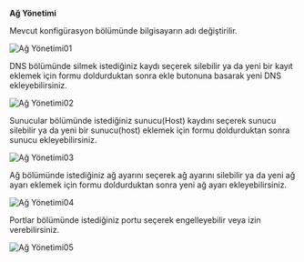 **Ağ Yönetimi**

Mevcut konfigürasyon bölümünde bilgisayarın adı değiştirilir.

![Ağ Yönetimi01](../images/güvenlik/ag_yonetimi01.png)

DNS bölümünde silmek istediğiniz kaydı seçerek silebilir ya da yeni bir kayıt eklemek için formu doldurduktan sonra ekle butonuna basarak yeni DNS ekleyebilirsiniz.

![Ağ Yönetimi02](../images/güvenlik/ag_yonetimi02.png)

Sunucular bölümünde istediğiniz sunucu(Host) kaydını seçerek sunucu silebilir ya da yeni bir sunucu(host) eklemek için formu doldurduktan sonra sunucu ekleyebilirsiniz.

![Ağ Yönetimi03](../images/güvenlik/ag_yonetimi03.png)

Ağ bölümünde istediğiniz ağ ayarını seçerek ağ ayarını silebilir ya da yeni ağ ayarı eklemek için formu doldurduktan sonra yeni ağ ayarı ekleyebilirsiniz.

![Ağ Yönetimi04](../images/güvenlik/ag_yonetimi04.png)

Portlar bölümünde istediğiniz portu seçerek engelleyebilir veya izin verebilirsiniz.

![Ağ Yönetimi05](../images/güvenlik/ag_yonetimi05.png)
<link href=/lider2.0/assets/style.css rel=stylesheet></link>

